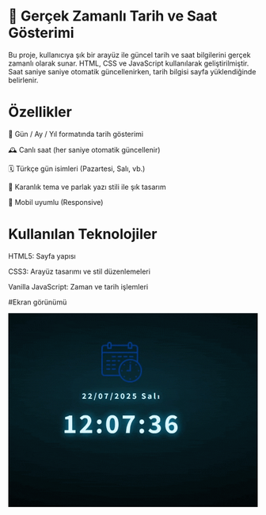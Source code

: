# 📆 Gerçek Zamanlı Tarih ve Saat Gösterimi
Bu proje, kullanıcıya şık bir arayüz ile güncel tarih ve saat bilgilerini gerçek zamanlı olarak sunar. HTML, CSS ve JavaScript kullanılarak geliştirilmiştir. Saat saniye saniye otomatik güncellenirken, tarih bilgisi sayfa yüklendiğinde belirlenir.

# Özellikler

📅 Gün / Ay / Yıl formatında tarih gösterimi

🕰️ Canlı saat (her saniye otomatik güncellenir)

🗓️ Türkçe gün isimleri (Pazartesi, Salı, vb.)

🌌 Karanlık tema ve parlak yazı stili ile şık tasarım

📱 Mobil uyumlu (Responsive)

# Kullanılan Teknolojiler

HTML5: Sayfa yapısı

CSS3: Arayüz tasarımı ve stil düzenlemeleri

Vanilla JavaScript: Zaman ve tarih işlemleri

#Ekran görünümü

![erkan görünümü](tarihli_saat/erkangoruntusu.gif)
